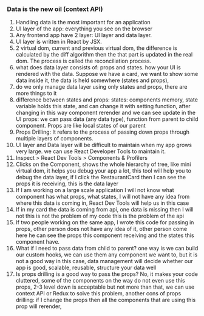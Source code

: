 ### Data is the new oil (context API)
1. Handling data is the most important for an application
2. UI layer of the app: everything you see on the browser
3. Any frontend app have 2 layer: UI layer and data layer.
4. UI layer is written in React by JSX.
5. 2 virtual dom, current and previous virtual dom, the difference is calculated by the diff algorithm then the that part is updated in the real dom. The process is called the reconciliation process.
6. what does data layer consists of: props and states. how your UI is rendered with the data. Suppose we have a card, we want to show some data inside it, the data is held somewhere (states and props), 
7. do we only manage data layer using only states and props, there are more things to it
8. difference between states and props: states: components memory, state variable holds this state, and can change it with setting function, after changing in this way component rerender and we can see update in the UI
props: we can pass data (any data type), function from parent to child component. Props are like local states of our parent
9. Props Drilling: It refers to the process of passing down props through multiple layers of components.
10. UI layer and Data layer will be difficult to maintain when my app grows very large. we can use React Developer Tools to maintain it.
11. Inspect > React Dev Tools > Components & Profilers
12. Clicks on the Component, shows the whole hierarchy of tree, like mini virtual dom, it helps you debug your app a lot, this tool will help you to debug the data layer, if I click the RestaurantCard then I can see the props it is receiving, this is the data layer
13. If I am working on a large scale application I will not know what component has what props, what states, I will not have any idea from where this data is coming in, React Dev Tools will help us in this case
14. If in my card the data is coming from api, one data is missing then I will not this is not the problem of my code this is the problem of the api
15. If two people working on the same app, I wrote this code for passing in props, other person does not have any idea of it, other person come here he can see the props this component receiving and the states this component have.
16. What if I need to pass data from child to parent? one way is we can build our custom hooks, we can use them any component we want to, but it is not a good way in this case, data management will decide whether our app is good, scalable, reusable, structure your data well
17. Is props drilling is a good way to pass the props? No, it makes your code cluttered, some of the components on the way do not even use this props, 2-3 level down is acceptable but not more than that, we can use context API or Redux to solve this problem, another cons of props drilling: if I change the props then all the components that are using this prop will rerender, 